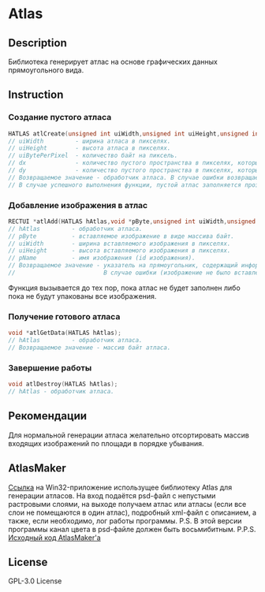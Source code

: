 # Atlas
## Description
Библиотека генерирует атлас на основе графических данных прямоугольного вида.
## Instruction
### Создание пустого атласа
```C
HATLAS atlCreate(unsigned int uiWidth,unsigned int uiHeight,unsigned int uiBytePerPixel,unsigned int dx,unsigned int dy);
// uiWidth         - ширина атласа в пикселях.
// uiHeight        - высота атласа в пикселях.
// uiBytePerPixel  - количество байт на пиксель.
// dx              - количество пустого пространства в пикселях, которым обрамляется вставляемое изображение вдоль оси абсцисс.
// dy              - количество пустого пространства в пикселях, которым обрамляется вставляемое изображение вдоль оси ординат.
// Возвращаемое значение - обработчик атласа. В случае ошибки возвращается 0.
// В случае успешного выполнения функции, пустой атлас заполняется прозрачным белым цветом.
```
### Добавление изображения в атлас
```C
RECTUI *atlAdd(HATLAS hAtlas,void *pByte,unsigned int uiWidth,unsigned int uiHeight,const char *pName);
// hAtlas         - обработчик атласа.
// pByte          - вставляемое изображение в виде массива байт.
// uiWidth        - ширина вставляемого изображения в пикселях.
// uiHeight       - высота вставляемого изображения в пикселях.
// pName          - имя изображения (id изображения).
// Возвращаемое значение - указатель на прямоугольник, содержащий информацию о местоположении и размере вставленного изображения.
//                         В случае ошибки (изображение не было вставлено), возвращает 0.
```
Функция вызывается до тех пор, пока атлас не будет заполнен либо пока не будут упакованы все изображения.
### Получение готового атласа
```C
void *atlGetData(HATLAS hAtlas);
// hAtlas         - обработчик атласа.
// Возвращаемое значение - массив байт атласа.
```
### Завершение работы
```C
void atlDestroy(HATLAS hAtlas);
// hAtlas - обработчик атласа.
```
## Рекомендации
Для нормальной генерации атласа желательно отсортировать массив входящих изображений по площади в порядке убывания.
## AtlasMaker
<a href="https://sourceforge.net/projects/atlasmaker/files/AtlasMaker.zip/download">Ссылка</a> на Win32-приложение использущее библиотеку Atlas для генерации атласов. На вход подаётся psd-файл с непустыми растровыми слоями, на выходе получаем атлас или атласы (если все слои не помещаются в один атлас), подробный xml-файл с описанием, а также, если необходимо, лог работы программы.
P.S. В этой версии программы канал цвета в psd-файле должен быть восьмибитным.
P.P.S. <a href="https://github.com/Etwass/AtlasMaker">Исходный код AtlasMaker'а</a>

## License
GPL-3.0 License
